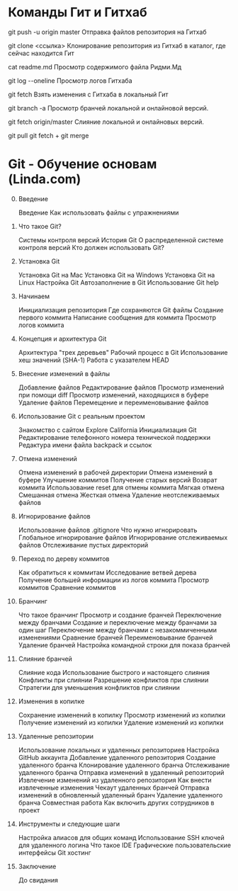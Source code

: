 # Команды Гит и Гитхаб

git push -u origin master    Отправка файлов репозитория на Гитхаб

git clone <ссылка>    Клонирование репозитория из Гитхаб в каталог, где сейчас находится Гит

cat readme.md    Просмотр содержимого файла Ридми.Мд

git log --oneline    Просмотр логов Гитхаба

git fetch    Взять изменения с Гитхаба в локальный Гит

git branch -a    Просмотр бранчей локальной и онлайновой версий.

git fetch origin/master    Слияние локальной и онлайновых версий.

git pull    git fetch + git merge

# Git - Обучение основам (Linda.com)

0. Введение

	Введение
	Как использовать файлы с упражнениями
	
1. Что такое Git?

	Системы контроля версий
	История Git
	О распределенной системе контроля версий
	Кто должен использовать Git?
2. Установка Git

	Установка Git на Mac
	Установка Git на Windows
	Установка Git на Linux
	Настройка Git
	Автозаполнение в Git 
	Использование Git help
3. Начинаем

	Инициализация репозитория
	Где сохраняются Git файлы
	Создание первого коммита
	Написание сообщения для коммита
	Просмотр логов коммита
4. Концепция и архитектура Git

	Архитектура "трех деревьев"
	Рабочий процесс в Git 
	Использование хеш значений (SHA-1)
	Работа с указателем HEAD
5. Внесение изменений в файлы

	Добавление файлов
	Редактирование файлов
	Просмотр изменений при помощи diff
	Просмотр изменений, находящихся в буфере
	Удаление файлов
	Перемещение и переименовывание файлов
6. Использование Git с реальным проектом

	Знакомство с сайтом Explore California
	Инициализация Git
	Редактирование телефонного номера технической поддержки
	Редактура имени файла backpack и ссылок
7. Отмена изменений

	Отмена изменений в рабочей директории
	Отмена изменений в буфере
	Улучшение коммитов
	Получение старых версий
	Возврат коммита
	Использование reset для отмены коммита
	Мягкая отмена
	Смешанная отмена
	Жесткая отмена
	Удаление неотслеживаемых файлов
8. Игнорирование файлов

	Использование файлов .gitignore 
	Что нужно игнорировать
	Глобальное игнорирование файлов
	Игнорирование отслеживаемых файлов
	Отслеживание пустых директорий
9. Переход по дереву коммитов

	Как обратиться к коммитам
	Исследование ветвей дерева
	Получение большей информации из логов коммита
	Просмотр коммитов
	Сравнение коммитов
10. Бранчинг

	Что такое бранчинг
	Просмотр и создание бранчей
	Переключение между бранчами
	Создание и переключение между бранчами за один шаг
	Переключение между бранчами с незакоммиченными изменениями
	Сравнение бранчей
	Переименовывание бранчей
	Удаление бранчей
	Настройка командной строки для показа бранчей
11. Слияние бранчей 

	Слияние кода
	Использование быстрого и настоящего слияния
	Конфликты при слиянии
	Разрешение конфликтов при слиянии
	Стратегии для уменьшения конфликтов при слиянии
12. Изменения в копилке

	Сохранение изменений в копилку
	Просмотр изменений из копилки
	Получение изменений из копилки
	Удаление изменений из копилки
13. Удаленные репозитории

	Использование локальных и удаленных репозиториев
	Настройка GitHub аккаунта
	Добавление удаленного репозитория
	Создание удаленного бранча
	Клонирование удаленного бранча
	Отслеживание удаленного бранча
	Отправка изменений в удаленный репозиторий
	Извлечение изменений из удаленного репозитория
	Как внести извлеченные изменения
	Чекаут удаленных бранчей
	Отправка изменений в обновленный удаленный бранч
	Удаление удаленного бранча
	Совместная работа
	Как включить других сотрудников в проект
14. Инструменты и следующие шаги

	Настройка алиасов для общих команд
	Использование SSH ключей для удаленного логина
	Что такое IDE
	Графические пользовательские интерфейсы
	Git хостинг
15. Заключение

	До свидания



